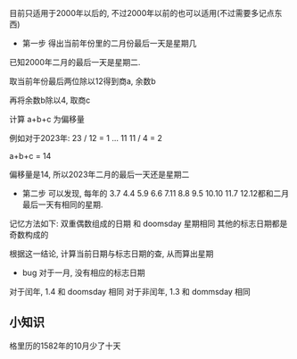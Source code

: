 目前只适用于2000年以后的, 不过2000年以前的也可以适用(不过需要多记点东西)


- 第一步
得出当前年份里的二月份最后一天是星期几

已知2000年二月的最后一天是星期二.

取当前年份最后两位除以12得到商a, 余数b

再将余数b除以4, 取商c

计算 a+b+c 为偏移量

例如对于2023年: 23 / 12 = 1 ... 11
11 / 4 = 2

a+b+c = 14

偏移量是14, 所以2023年二月的最后一天还是星期二

- 第二步
可以发现, 每年的 3.7 4.4 5.9 6.6 7.11 8.8 9.5 10.10 11.7 12.12都和二月最后一天有相同的星期.

记忆方法如下:
双重偶数组成的日期 和 doomsday 星期相同
其他的标志日期都是奇数构成的

根据这一结论, 计算当前日期与标志日期的查, 从而算出星期

- bug
对于一月, 没有相应的标志日期

对于闰年, 1.4 和 doomsday 相同
对于非闰年, 1.3 和 dommsday 相同


## 小知识
格里历的1582年的10月少了十天
